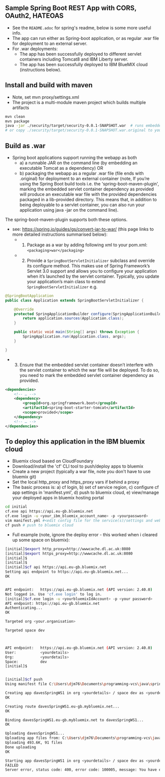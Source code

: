 
## Sample Spring Boot REST App with CORS, OAuth2, HATEOAS 
* See the `README.adoc` for spring's readme, below is some more useful info. 
* The app can run either as Spring-boot application, or as regular .war file for deployment to an external server. 
* For .war deployments: 
  * The app has been successfully deployed to different servlet containers including Tomcat8 and IBM Liberty server. 
  * The app has been successfully deployed to IBM BlueMIX cloud (instructions below). 


## Install and build with  maven 
* Note, set mvn proxy/settings.xml  
* The project is a multi-module maven project which builds multiple artifacts 

```bash
mvn clean
mvn package 
java -jar ./security/target/security-0.0.1-SNAPSHOT.war  # runs embedded tomcat 
# or copy ./security/target/security-0.0.1-SNAPSHOT.war.original to your target server and rename to a .war file
```


## Build as .war 
* Spring boot applications support running the webapp as both
  * a) a runnable JAR on the command line (by embedding an executable Tomcat as a dependency) OR 
  * b) packaging the webapp as a regular .war file (file ends with .original) for deployment to an external container  (note, If you’re using the Spring Boot build tools i.e. the 'spring-boot-maven-plugin', marking the embedded servlet container dependency as provided will produce an executable war file with the provided dependencies packaged in a lib-provided directory. This means that, in addition to being deployable to a servlet container, you can also run your application using java -jar on the command line). 

The spring-boot-maven-plugin supports both these options. 
* see: https://spring.io/guides/gs/convert-jar-to-war/ (this page links to more detailed instructions summarised below):
  * 1) Package as a war by adding following xml to your pom.xml: `<packaging>war</packaging>`
  * 2) Provide a `SpringBootServletInitializer` subclass and override its configure method. This makes use of Spring Framework’s Servlet 3.0 support and allows you to configure your application when it’s launched by the servlet container. Typically, you update your application’s main class to extend `SpringBootServletInitializer` e.g. 
```java
@SpringBootApplication
public class Application extends SpringBootServletInitializer {

    @Override
    protected SpringApplicationBuilder configure(SpringApplicationBuilder application) {
        return application.sources(Application.class);
    }

    public static void main(String[] args) throws Exception {
        SpringApplication.run(Application.class, args);
    }

}
```
  * 3) Ensure that the embedded servlet container doesn’t interfere with the servlet container to which the war file will be deployed. To do so, you need to mark the embedded servlet container dependency as provided. 
```xml
<dependencies>
    <!-- … -->
    <dependency>
        <groupId>org.springframework.boot</groupId>
        <artifactId>spring-boot-starter-tomcat</artifactId>
        <scope>provided</scope>
    </dependency>
    <!-- … -->
</dependencies>
```


## To deploy this application in the IBM bluemix cloud 
* Bluemix cloud based on CloudFoundary 
* Download/install the 'cf' CLI tool to push/deploy apps to bluemix
* Create a new project (typically a war file, note you don't have to use bluemix git) 
* Set the local http_proxy and https_proxy vars if behind a proxy 
* The basic process is: a) cf login, b) set cf service region, c) configure cf app settings in 'manifest.yml', d) push to bluemix cloud, e) view/manage your deployed apps in bluemix hosting portal 

```bash
cd initial
cf.exe api https://api.eu-gb.bluemix.net
cf.exe login -u <your_ibm_bluemix_account_name> -p <yourpassword>  
vim manifest.yml #<edit config file for the service(s)/settings and webapp name in bluemix>
cf push # push to bluemix cloud
```


* Full example (note, ignore the deploy error - this worked when i cleared up some space on bluemix): 
```bash
[initial]$export http_proxy=http://wwwcache.dl.ac.uk:8080
[initial]$export https_proxy=http://wwwcache.dl.ac.uk:8080
[initial]$
[initial]$
[initial]$cf api https://api.eu-gb.bluemix.net
Setting api endpoint to https://api.eu-gb.bluemix.net...
OK


API endpoint:   https://api.eu-gb.bluemix.net (API version: 2.40.0)
Not logged in. Use 'cf.exe login' to log in.
[initial]$cf.exe login -u <yourbluemixIdAccount> -p <your password>
API endpoint: https://api.eu-gb.bluemix.net
Authenticating...
OK

Targeted org <your.organisation>

Targeted space dev



API endpoint:   https://api.eu-gb.bluemix.net (API version: 2.40.0)
User:           <yourdetails>
Org:            <yourdetails>
Space:          dev
[initial]$


[initial]$cf push
Using manifest file C:\Users\djm76\Documents\programming-vcs\java\spring-rest-sample\gs-rest-service\initial\manifest.yml

Creating app davesSpringWS1 in org <yourdetails> / space dev as <yourdetails>...
OK

Creating route davesSpringWS1.eu-gb.mybluemix.net...
OK

Binding davesSpringWS1.eu-gb.mybluemix.net to davesSpringWS1...
OK

Uploading davesSpringWS1...
Uploading app files from: C:\Users\djm76\Documents\programming-vcs\java\spring-rest-sample\gs-rest-service\initial\target\gs-rest-service-0.1.0.war
Uploading 493.6K, 91 files
Done uploading
OK

Starting app davesSpringWS1 in org <yourdetails> / space dev as <yourdetails>...
FAILED
Server error, status code: 400, error code: 100005, message: You have exceeded your organization's memory limit.

```





